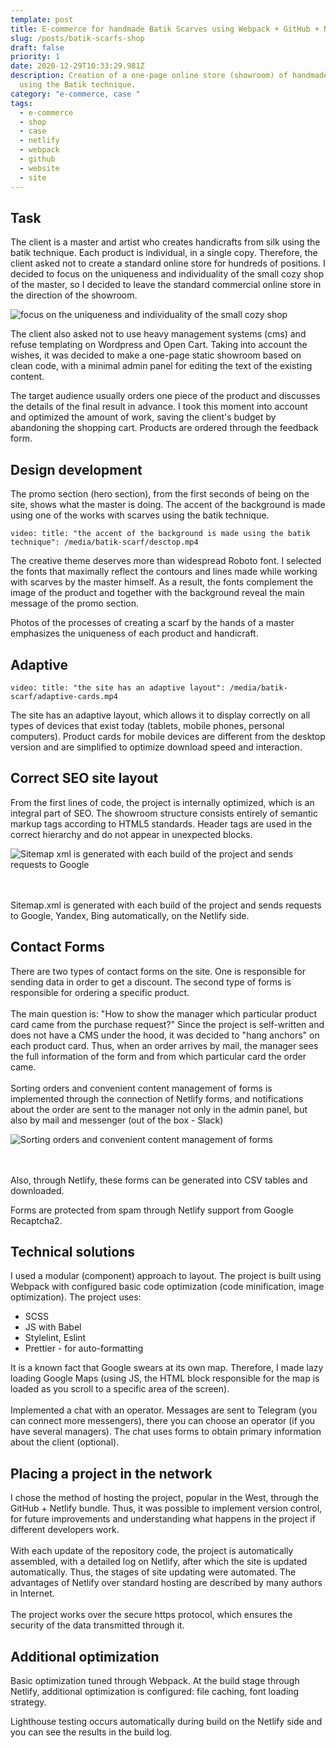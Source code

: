 ```yaml
---
template: post
title: E-commerce for handmade Batik Scarves using Webpack + GitHub + Netlify
slug: /posts/batik-scarfs-shop
draft: false
priority: 1
date: 2020-12-29T10:33:29.981Z
description: Creation of a one-page online store (showroom) of handmade scarves
  using the Batik technique.
category: "e-commerce, case "
tags:
  - e-commerce
  - shop
  - case
  - netlify
  - webpack
  - github
  - website
  - site
---
```

## Task

The client is a master and artist who creates handicrafts from silk using the batik technique. Each product is individual, in a single copy. Therefore, the client asked not to create a standard online store for hundreds of positions. I decided to focus on the uniqueness and individuality of the small cozy shop of the master, so I decided to leave the standard commercial online store in the direction of the showroom.

![focus on the uniqueness and individuality of the small cozy shop](/media/screenshot_1.jpg "focus on the uniqueness and individuality of the small cozy shop")

The client also asked not to use heavy management systems (cms) and refuse templating on Wordpress and Open Cart. Taking into account the wishes, it was decided to make a one-page static showroom based on clean code, with a minimal admin panel for editing the text of the existing content.

The target audience usually orders one piece of the product and discusses the details of the final result in advance. I took this moment into account and optimized the amount of work, saving the client's budget by abandoning the shopping cart. Products are ordered through the feedback form.

## Design development

The promo section (hero section), from the first seconds of being on the site, shows what the master is doing. The accent of the background is made using one of the works with scarves using the batik technique.

`video: title: "the accent of the background is made using the batik technique": /media/batik-scarf/desctop.mp4`

The creative theme deserves more than widespread Roboto font. I selected the fonts that maximally reflect the contours and lines made while working with scarves by the master himself. As a result, the fonts complement the image of the product and together with the background reveal the main message of the promo section.

Photos of the processes of creating a scarf by the hands of a master emphasizes the uniqueness of each product and handicraft.

## Adaptive

`video: title: "the site has an adaptive layout": /media/batik-scarf/adaptive-cards.mp4`

The site has an adaptive layout, which allows it to display correctly on all types of devices that exist today (tablets, mobile phones, personal computers). Product cards for mobile devices are different from the desktop version and are simplified to optimize download speed and interaction.

## Correct SEO site layout

From the first lines of code, the project is internally optimized, which is an integral part of SEO. The showroom structure consists entirely of semantic markup tags according to HTML5 standards. Header tags are used in the correct hierarchy and do not appear in unexpected blocks.

![Sitemap xml is generated with each build of the project and sends requests to Google ](/media/sitemap.jpg "Sitemap xml is generated with each build of the project and sends requests to Google ")

\
\
Sitemap.xml is generated with each build of the project and sends requests to Google, Yandex, Bing automatically, on the Netlify side.

## Contact Forms

There are two types of contact forms on the site. One is responsible for sending data in order to get a discount. The second type of forms is responsible for ordering a specific product.\
\
The main question is: "How to show the manager which particular product card came from the purchase request?" Since the project is self-written and does not have a CMS under the hood, it was decided to "hang anchors" on each product card. Thus, when an order arrives by mail, the manager sees the full information of the form and from which particular card the order came.\
\
Sorting orders and convenient content management of forms is implemented through the connection of Netlify forms, and notifications about the order are sent to the manager not only in the admin panel, but also by mail and messenger (out of the box - Slack)

![Sorting orders and convenient content management of forms](/media/forms.jpg "Sorting orders and convenient content management of forms")

\
\
Also, through Netlify, these forms can be generated into CSV tables and downloaded.

Forms are protected from spam through Netlify support from Google Recaptcha2.

## Technical solutions

I used a modular (component) approach to layout. The project is built using Webpack with configured basic code optimization (code minification, image optimization). The project uses:

* SCSS
* JS with Babel
* Stylelint, Eslint
* Prettier - for auto-formatting

It is a known fact that Google swears at its own map. Therefore, I made lazy loading Google Maps (using JS, the HTML block responsible for the map is loaded as you scroll to a specific area of the screen).\
\
Implemented a chat with an operator. Messages are sent to Telegram (you can connect more messengers), there you can choose an operator (if you have several managers). The chat uses forms to obtain primary information about the client (optional).

## Placing a project in the network

I chose the method of hosting the project, popular in the West, through the GitHub + Netlify bundle. Thus, it was possible to implement version control, for future improvements and understanding what happens in the project if different developers work.\
\
With each update of the repository code, the project is automatically assembled, with a detailed log on Netlify, after which the site is updated automatically. Thus, the stages of site updating were automated. The advantages of Netlify over standard hosting are described by many authors in Internet.\
\
The project works over the secure https protocol, which ensures the security of the data transmitted through it.

## Additional optimization

Basic optimization tuned through Webpack. At the build stage through Netlify, additional optimization is configured: file caching, font loading strategy.

Lighthouse testing occurs automatically during build on the Netlify side and you can see the results in the build log.